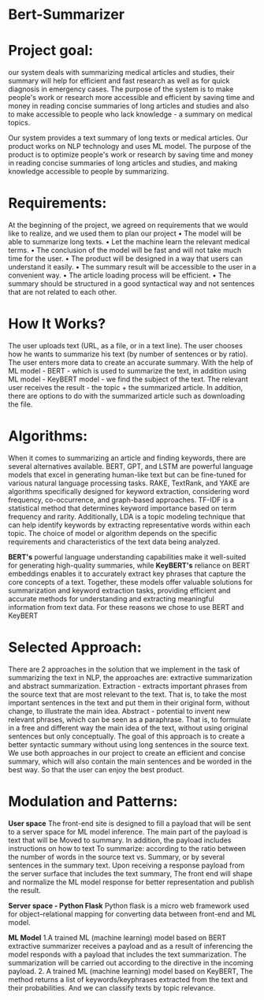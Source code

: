 # Bert-Summarizer

# Project goal:
our system deals with summarizing medical articles and studies, their summary will help for efficient and fast research as well as for quick diagnosis in emergency cases. The purpose of the system is to make people's work or research more accessible and efficient by saving time and money in reading concise summaries of long articles and studies and also to make accessible to people who lack knowledge - a summary on medical topics.

Our system provides a text summary of long texts or medical articles. Our product works on NLP technology and uses ML model. The purpose of the product is to optimize people's work or research by saving time and money in reading concise summaries of long articles and studies, and making knowledge accessible to people by summarizing.

# Requirements:
At the beginning of the project, we agreed on requirements that we would like to realize, and we used them to plan our project
• The model will be able to summarize long texts.
• Let the machine learn the relevant medical terms.
• The conclusion of the model will be fast and will not take much time for the user.
• The product will be designed in a way that users can understand it easily.
• The summary result will be accessible to the user in a convenient way.
• The article loading process will be efficient.
• The summary should be structured in a good syntactical way and not sentences that are not related to each other.

# How It Works?
The user uploads text (URL, as a file, or in a text line).
The user chooses how he wants to summarize his text (by number of sentences or by ratio).
The user enters more data to create an accurate summary.
With the help of ML model - BERT - which is used to summarize the text, in addition using ML model -  KeyBERT model - we find the subject of the text.
The relevant user receives the result - the topic + the summarized article. In addition, there are options to do with the summarized article such as downloading the file.

# Algorithms:
When it comes to summarizing an article and finding keywords, there are several alternatives available. BERT, GPT, and LSTM are powerful language models that excel in generating human-like text but can be fine-tuned for various natural language processing tasks. RAKE, TextRank, and YAKE are algorithms specifically designed for keyword extraction, considering word frequency, co-occurrence, and graph-based approaches. TF-IDF is a statistical method that determines keyword importance based on term frequency and rarity. Additionally, LDA is a topic modeling technique that can help identify keywords by extracting representative words within each topic. The choice of model or algorithm depends on the specific requirements and characteristics of the text data being analyzed.

**BERT's** powerful language understanding capabilities make it well-suited for generating high-quality summaries, while **KeyBERT's** reliance on BERT embeddings enables it to accurately extract key phrases that capture the core concepts of a text. Together, these models offer valuable solutions for summarization and keyword extraction tasks, providing efficient and accurate methods for understanding and extracting meaningful information from text data. 
For these reasons we chose to use BERT and KeyBERT

# Selected Approach:
There are 2 approaches in the solution that we implement in the task of summarizing the text in NLP, the approaches are: extractive summarization and abstract summarization.
 Extraction - extracts important phrases from the source text that are most relevant to the text. That is, to take the most important sentences in the text and put them in their original form, without change, to illustrate the main idea. Abstract - potential to invent new relevant phrases, which can be seen as a paraphrase. That is, to formulate in a free and different way the main idea of the text, without using original sentences but only conceptually. The goal of this approach is to create a better syntactic summary without using long sentences in the source text. We use both approaches in our project to create an efficient and concise summary, which will also contain the main sentences and be worded in the best way. So that the user can enjoy the best product.

# Modulation and Patterns:

**User space**
The front-end site is designed to fill a payload that will be sent to a server space for ML model inference. The main part of the payload is text that will be Moved to summary. In addition, the payload includes instructions on how to text To summarize: according to the ratio between the number of words in the source text vs. Summary, or by several sentences in the summary text.
Upon receiving a response payload from the server surface that includes the text summary, The front end will shape and normalize the ML model response for better representation and publish the result.

**Server space -  Python Flask** 
Python flask is a micro web framework used for object–relational mapping for converting data between front-end and ML model.

**ML Model**
1.A trained ML (machine learning) model based on BERT extractive summarizer receives a payload and as a result of inferencing the model responds with a payload that includes the text summarization.
The summarization will be carried out according to the directive in the incoming payload.
2. A trained ML (machine learning) model based on KeyBERT, The method returns a list of keywords/keyphrases extracted from the text and their probabilities. And we can classify texts by topic relevance.




